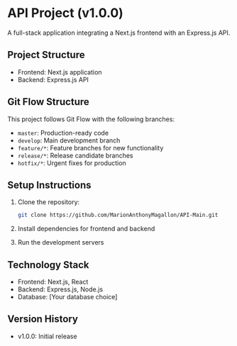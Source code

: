 # API Project (v1.0.0)

A full-stack application integrating a Next.js frontend with an Express.js API.

## Project Structure
- Frontend: Next.js application
- Backend: Express.js API

## Git Flow Structure
This project follows Git Flow with the following branches:
- `master`: Production-ready code
- `develop`: Main development branch
- `feature/*`: Feature branches for new functionality
- `release/*`: Release candidate branches
- `hotfix/*`: Urgent fixes for production

## Setup Instructions
1. Clone the repository:
   ```bash
   git clone https://github.com/MarionAnthonyMagallon/API-Main.git
   ```

2. Install dependencies for frontend and backend
3. Run the development servers

## Technology Stack
- Frontend: Next.js, React
- Backend: Express.js, Node.js
- Database: [Your database choice]

## Version History
- v1.0.0: Initial release
